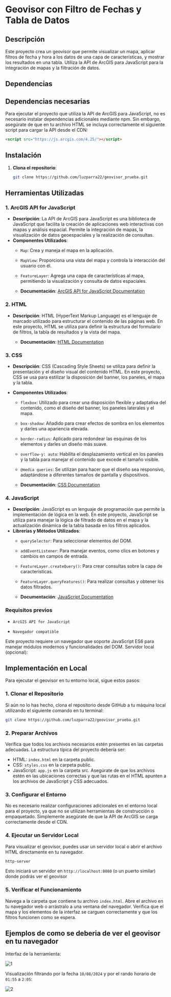 # Geovisor con Filtro de Fechas y Tabla de Datos

## Descripción

Este proyecto crea un geovisor que permite visualizar un mapa, aplicar filtros de fecha y hora a los datos de una capa de características, y mostrar los resultados en una tabla. Utiliza la API de ArcGIS para JavaScript para la integración de mapas y la filtración de datos.

## Dependencias

## Dependencias necesarias

Para ejecutar el proyecto que utiliza la API de ArcGIS para JavaScript, no es necesario instalar dependencias adicionales mediante npm. Sin embargo, asegúrate de que en tu archivo HTML se incluya correctamente el siguiente script para cargar la API desde el CDN:

```html
<script src="https://js.arcgis.com/4.25/"></script>
```

## Instalación

1. **Clona el repositorio**:
   ```bash
   git clone https://github.com/luzparra22/geovisor_prueba.git
   ```
## Herramientas Utilizadas

### 1. **ArcGIS API for JavaScript**

- **Descripción**: La API de ArcGIS para JavaScript es una biblioteca de JavaScript que facilita la creación de aplicaciones web interactivas con mapas y análisis espacial. Permite la integración de mapas, la visualización de datos geoespaciales y la realización de consultas.
- **Componentes Utilizados**:
  - `Map`: Crea y maneja el mapa en la aplicación.
  - `MapView`: Proporciona una vista del mapa y controla la interacción del usuario con él.
  - `FeatureLayer`: Agrega una capa de características al mapa, permitiendo la visualización y consulta de datos espaciales.

  - **Documentación**: [ArcGIS API for JavaScript Documentation](https://developers.arcgis.com/javascript/latest/)

### 2. **HTML**

- **Descripción**: HTML (HyperText Markup Language) es el lenguaje de marcado utilizado para estructurar el contenido de las páginas web. En este proyecto, HTML se utiliza para definir la estructura del formulario de filtros, la tabla de resultados y la vista del mapa.

  - **Documentación**: [HTML Documentation](https://developer.mozilla.org/en-US/docs/Web/HTML)

### 3. **CSS**

- **Descripción**: CSS (Cascading Style Sheets) se utiliza para definir la presentación y el diseño visual del contenido HTML. En este proyecto, CSS se usa para estilizar la disposición del banner, los paneles, el mapa y la tabla.

- **Componentes Utilizados**:
  - `flexbox`: Utilizado para crear una disposición flexible y adaptativa del contenido, como el diseño del banner, los paneles laterales y el mapa.
  - `box-shadow`: Añadido para crear efectos de sombra en los elementos y darles una apariencia elevada.
  - `border-radius`: Aplicado para redondear las esquinas de los elementos y darles un diseño más suave.
  - `overflow-y: auto`: Habilita el desplazamiento vertical en los paneles y la tabla para manejar el contenido que excede el tamaño visible.
  - `@media queries`: Se utilizan para hacer que el diseño sea responsivo, adaptándose a diferentes tamaños de pantalla y dispositivos.

  - **Documentación**: [CSS Documentation](https://developer.mozilla.org/en-US/docs/Web/CSS)

### 4. **JavaScript**

- **Descripción**: JavaScript es un lenguaje de programación que permite la implementación de lógica en la web. En este proyecto, JavaScript se utiliza para manejar la lógica de filtrado de datos en el mapa y la actualización dinámica de la tabla basada en los filtros aplicados.
- **Librerías y Métodos Utilizados**:
  - `querySelector`: Para seleccionar elementos del DOM.
  - `addEventListener`: Para manejar eventos, como clics en botones y cambios en campos de entrada.
  - `FeatureLayer.createQuery()`: Para crear consultas sobre la capa de características.
  - `FeatureLayer.queryFeatures()`: Para realizar consultas y obtener los datos filtrados.

  - **Documentación**: [JavaScript Documentation](https://developer.mozilla.org/en-US/docs/Web/JavaScript)


### Requisitos previos

 - `ArcGIS API for JavaScript`

- `Navegador compatible`

Este proyecto requiere un navegador que soporte JavaScript ES6 para manejar módulos modernos y funcionalidades del DOM.
Servidor local (opcional):

## Implementación en Local

Para ejecutar el geovisor en tu entorno local, sigue estos pasos:

### 1. **Clonar el Repositorio**

Si aún no lo has hecho, clona el repositorio desde GitHub a tu máquina local utilizando el siguiente comando en tu terminal:

```bash
git clone https://github.com/luzparra22/geovisor_prueba.git
```

### 2. Preparar Archivos
Verifica que todos los archivos necesarios estén presentes en las carpetas adecuadas. La estructura típica del proyecto debería ser:

 - HTML: `index.html` en la carpeta public.
 - CSS: `styles.css` en la carpeta public.
 - JavaScript: `app.js` en la carpeta src.
Asegúrate de que los archivos estén en las ubicaciones correctas y que las rutas en el HTML apunten a los archivos de JavaScript y CSS adecuados.

### 3. Configurar el Entorno
No es necesario realizar configuraciones adicionales en el entorno local para el proyecto, ya que no se utilizan herramientas de construcción o empaquetado. Simplemente asegúrate de que la API de ArcGIS se carga correctamente desde el CDN.


### 4. Ejecutar un Servidor Local
Para visualizar el geovisor, puedes usar un servidor local o abrir el archivo HTML directamente en tu navegador.

```bash
http-server
```
Esto iniciará un servidor en `http://localhost:8080`  (o un puerto similar) donde podrás ver el geovisor

### 5.  Verificar el Funcionamiento

Navega a la carpeta que contiene tu archivo `index.html`. Abre el archivo en tu navegador web o arrástralo a una ventana del navegador. Verifica que el mapa y los elementos de la interfaz se carguen correctamente y que los filtros funcionen como se espera.

## Ejemplos de como se deberia de ver el geovisor en tu navegador  

Interfaz de la herramienta:  

![1](https://github.com/user-attachments/assets/8f32f08b-504a-4372-a33a-0887d2ea5028)


Visualización filtrando  por la fecha `10/08/2024` y por el rando horario de `01:55` a `2:05`:


![2](https://github.com/user-attachments/assets/1dd07ea9-49b5-495b-bd94-eadd6aa6120c)
